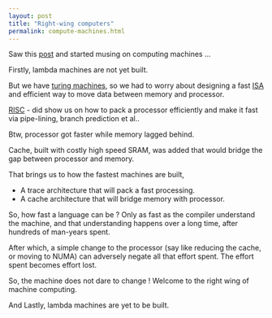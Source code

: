 ```yaml
---
layout: post
title: "Right-wing computers"
permalink: compute-machines.html
---
```


Saw this [post][post-link] and started musing on computing machines ...

Firstly, lambda machines are not yet built.

But we have [turing machines][turing-machines-link], so we had to worry
about designing a fast [ISA][ISA-link] and efficient way to move data
between memory and processor.

[RISC][RISC-link] - did show us on how to pack a processor efficiently
and make it fast via pipe-lining, branch prediction et al..

Btw, processor got faster while memory lagged behind.

Cache, built with costly high speed SRAM, was added that would bridge
the gap between processor and memory.

That brings us to how the fastest machines are built,

- A trace architecture that will pack a fast processing.
- A cache architecture that will bridge memory with processor.

So, how fast a language can be ? Only as fast as the compiler understand
the machine, and that understanding happens over a long time, after
hundreds of man-years spent.

After which, a simple change to the processor (say like reducing the cache, or
moving to NUMA) can adversely negate all that effort spent. The effort spent
becomes effort lost.

So, the machine does not dare to change ! Welcome to the right wing of
machine computing.

And Lastly, lambda machines are yet to be built.

[post-link]: http://zhen.org/blog/go-vs-java-decoding-billions-of-integers-per-second
[turing-machines-link]: https://en.wikipedia.org/wiki/Turing_machine
[RISC-link]: https://en.wikipedia.org/wiki/Reduced_instruction_set_computing
[ISA-link]: https://en.wikipedia.org/wiki/Instruction_set
